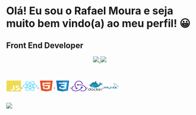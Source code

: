 
# Olá! Eu sou o Rafael Moura e seja muito bem vindo(a) ao meu perfil! 😀
##  Front End Developer

<div align="center">
  <a href="https://github.com/rafaelmoura11">
  <img height="150em" src="https://github-readme-stats.vercel.app/api?username=rafaelmoura11&show_icons=true&theme=dracula&include_all_commits=true&count_private=true"/>
  <img height="150em" src="https://github-readme-stats.vercel.app/api/top-langs/?username=rafaelmoura11&layout=compact&langs_count=7&theme=dracula"/>
</div>
 
 ##

<div style="display: inline_block"><br>
  <img align="center" alt="Js" height="30" width="40" src="https://raw.githubusercontent.com/devicons/devicon/master/icons/javascript/javascript-plain.svg">
  <img align="center" alt="React" height="30" width="40" src="https://raw.githubusercontent.com/devicons/devicon/master/icons/react/react-original.svg">
  <img align="center" alt="HTML" height="30" width="40" src="https://raw.githubusercontent.com/devicons/devicon/master/icons/html5/html5-original.svg">
  <img align="center" alt="CSS" height="30" width="40" src="https://raw.githubusercontent.com/devicons/devicon/master/icons/css3/css3-original.svg">
  <img align="center" alt="Redux" src="https://raw.githubusercontent.com/devicons/devicon/master/icons/redux/redux-original.svg" width="40" height="30"/>
  <img align="center" alt="Docker" src="https://raw.githubusercontent.com/devicons/devicon/master/icons/docker/docker-original-wordmark.svg" width="40" height="30"/>
  <img align="center" alt="mysql" src="https://raw.githubusercontent.com/devicons/devicon/master/icons/mysql/mysql-plain-wordmark.svg" width="40" height="30"/>
</div>
 
 ##
 
  <a href="https://www.linkedin.com/in/rafael-rmoura/" target="_blank"><img src="https://img.shields.io/badge/-LinkedIn-%230077B5?style=for-the-badge&logo=linkedin&logoColor=white" target="_blank"></a> 
